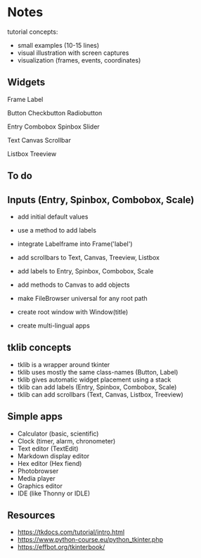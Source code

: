 Notes
=====

tutorial concepts:

* small examples (10-15 lines)
* visual illustration with screen captures
* visualization (frames, events, coordinates)

Widgets
-------
Frame
Label

Button
Checkbutton
Radiobutton

Entry
Combobox
Spinbox
Slider

Text
Canvas
Scrollbar

Listbox
Treeview



To do
-----

Inputs (Entry, Spinbox, Combobox, Scale)
----------------------------------------

* add initial default values
* use a method to add labels

* integrate Labelframe into Frame('label')
* add scrollbars to Text, Canvas, Treeview, Listbox
* add labels to Entry, Spinbox, Combobox, Scale
* add methods to Canvas to add objects
* make FileBrowser universal for any root path

* create root window with Window(title)
* create multi-lingual apps


tklib concepts
--------------

* tklib is a wrapper around tkinter
* tklib uses mostly the same class-names (Button, Label)
* tklib gives automatic widget placement using a stack
* tklib can add labels (Entry, Spinbox, Combobox, Scale)
* tklib can add scrollbars (Text, Canvas, Listbox, Treeview)


Simple apps
-----------

* Calculator (basic, scientific)
* Clock (timer, alarm, chronometer)
* Text editor (TextEdit)
* Markdown display editor
* Hex editor (Hex fiend)
* Photobrowser
* Media player
* Graphics editor
* IDE (like Thonny or IDLE)


Resources
---------

* https://tkdocs.com/tutorial/intro.html
* https://www.python-course.eu/python_tkinter.php
* https://effbot.org/tkinterbook/
